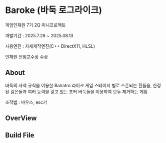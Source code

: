 # Baroke (바둑 로그라이크)
게임인재원 7기 2Q 미니프로젝트

개발기간 : 2025.7.28 ~ 2025.08.13

사용엔진 : 자체제작엔진(C++ DirectX11, HLSL)

인재원 전임교수상 수상 

## About

바둑의 사석 규칙을 이용한 Balratro 라이크 게임
스테이지 별로 스폰되는 흰돌을, 한정된 검은돌과 여러 능력을 갖고 있는 조커 바둑돌을 이용하여
모두 제거하는 게임

조작법 : 마우스, esc키

## OverView


## Build File

